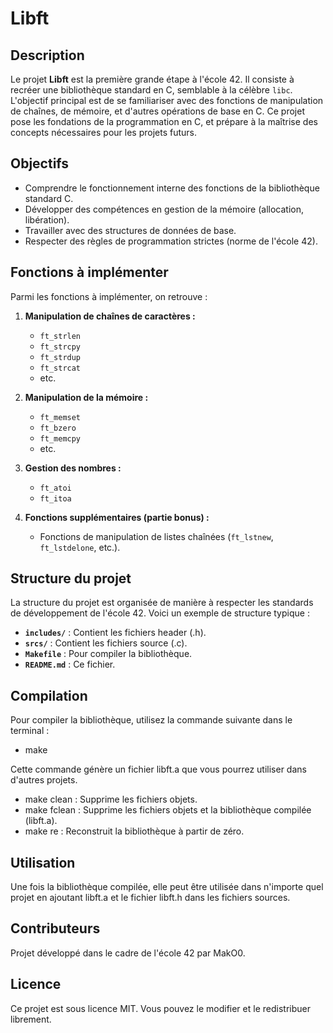 # Libft

## Description

Le projet **Libft** est la première grande étape à l'école 42. Il consiste à recréer une bibliothèque standard en C, semblable à la célèbre `libc`. L'objectif principal est de se familiariser avec des fonctions de manipulation de chaînes, de mémoire, et d'autres opérations de base en C. Ce projet pose les fondations de la programmation en C, et prépare à la maîtrise des concepts nécessaires pour les projets futurs.

## Objectifs

- Comprendre le fonctionnement interne des fonctions de la bibliothèque standard C.
- Développer des compétences en gestion de la mémoire (allocation, libération).
- Travailler avec des structures de données de base.
- Respecter des règles de programmation strictes (norme de l'école 42).

## Fonctions à implémenter

Parmi les fonctions à implémenter, on retrouve :

1. **Manipulation de chaînes de caractères :**
   - `ft_strlen`
   - `ft_strcpy`
   - `ft_strdup`
   - `ft_strcat`
   - etc.

2. **Manipulation de la mémoire :**
   - `ft_memset`
   - `ft_bzero`
   - `ft_memcpy`
   - etc.

3. **Gestion des nombres :**
   - `ft_atoi`
   - `ft_itoa`

4. **Fonctions supplémentaires (partie bonus) :**
   - Fonctions de manipulation de listes chaînées (`ft_lstnew`, `ft_lstdelone`, etc.).

## Structure du projet

La structure du projet est organisée de manière à respecter les standards de développement de l'école 42. Voici un exemple de structure typique :


- **`includes/`** : Contient les fichiers header (.h).
- **`srcs/`** : Contient les fichiers source (.c).
- **`Makefile`** : Pour compiler la bibliothèque.
- **`README.md`** : Ce fichier.

## Compilation

Pour compiler la bibliothèque, utilisez la commande suivante dans le terminal :

- make

Cette commande génère un fichier libft.a que vous pourrez utiliser dans d'autres projets.

- make clean : Supprime les fichiers objets.
- make fclean : Supprime les fichiers objets et la bibliothèque compilée (libft.a).
- make re : Reconstruit la bibliothèque à partir de zéro.

## Utilisation

Une fois la bibliothèque compilée, elle peut être utilisée dans n'importe quel projet en ajoutant libft.a et le fichier libft.h dans les fichiers sources.

## Contributeurs

Projet développé dans le cadre de l'école 42 par MakO0.

## Licence

Ce projet est sous licence MIT. Vous pouvez le modifier et le redistribuer librement.